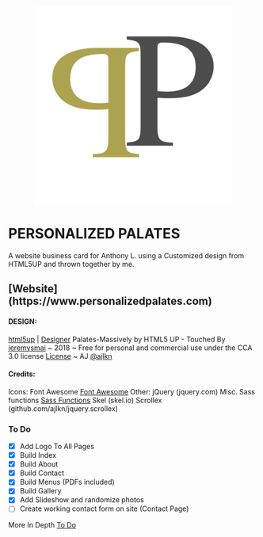 <p align="center">
<img src="/images/PP_logo.png"></img></p>

# PERSONALIZED PALATES
A website business card for Anthony L. using a Customized design from HTML5UP and thrown together by me. <br />
<h2> [Website](https://www.personalizedpalates.com) </h2>

#### DESIGN:
[html5up](https://www.html5up.net) | [Designer](https://www.ajlkn.io)
Palates-Massively by HTML5 UP - Touched By [jeremysmai](http://www.phantominc.net) ~ 2018
~ Free for personal and commercial use under the CCA 3.0 license [License](https://www.html5up.net/license)
~ AJ [@ajlkn](http://www.ajlkn.io)

#### Credits:
  Icons:
		Font Awesome [Font Awesome](fortawesome.github.com/Font-Awesome)
	Other:
		jQuery (jquery.com)
		Misc. Sass functions [Sass Functions](@HugoGiraudel)
		Skel (skel.io)
		Scrollex (github.com/ajlkn/jquery.scrollex)

### To Do
 - [x] Add Logo To All Pages
 - [x] Build Index
 - [x] Build About
 - [x] Build Contact
 - [x] Build Menus (PDFs included)
 - [x] Build Gallery
 - [x] Add Slideshow and randomize photos
 - [ ] Create working contact form on site (Contact Page)

More In Depth [To Do](https://jeremysmai.github.io/personalizedpalates/Palates_SitePlan.html)

